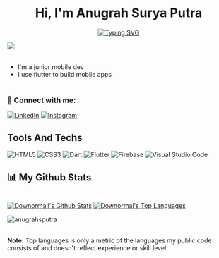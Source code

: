<h1 align ="center">Hi, I'm Anugrah Surya Putra</h1>
<p align="center"><a href="https://git.io/typing-svg"><img src="https://readme-typing-svg.demolab.com?font=Fira+Code&pause=800&color=F7F7F7&width=435&lines=Mobile+Apps+Developer;Front-end+Developer" alt="Typing SVG" /></a></p>




<a href="https://github.com/Meghna-DAS/github-profile-views-counter">
    <img src="https://komarev.com/ghpvc/?username=anugrahsputra">
</a>

<div align = "left" width = 50%>

<br>
<ul>
<li>I'm a junior mobile dev</li>
<li>I use flutter to build mobile apps</li>
<br>
<ul>
</div>


### 🤝 Connect with me:
    
<a href="https://www.linkedin.com/in/anugrahsputra/" target="_blank" rel="noopener noreferrer">![LinkedIn](https://img.shields.io/badge/anugrahsputra-%230077B5.svg?style=for-the-badge&logo=linkedin&logoColor=white)</a> 
<a href="https://www.instagram.com/downormal/" target="_blank" rel="noopener noreferrer">![Instagram](https://img.shields.io/badge/downormal-%23E4405F.svg?style=for-the-badge&logo=Instagram&logoColor=white)</a> 

## Tools And Techs
    
![HTML5](https://img.shields.io/badge/html5-%23E34F26.svg?style=for-the-badge&logo=html5&logoColor=white) ![CSS3](https://img.shields.io/badge/css3-%231572B6.svg?style=for-the-badge&logo=css3&logoColor=white) ![Dart](https://img.shields.io/badge/dart-%230175C2.svg?style=for-the-badge&logo=dart&logoColor=white) ![Flutter](https://img.shields.io/badge/Flutter-%2302569B.svg?style=for-the-badge&logo=Flutter&logoColor=white) ![Firebase](https://img.shields.io/badge/firebase-%23039BE5.svg?style=for-the-badge&logo=firebase) ![Visual Studio Code](https://img.shields.io/badge/Visual%20Studio%20Code-0078d7.svg?style=for-the-badge&logo=visual-studio-code&logoColor=white) 

## 📊 My Github Stats

  <br/>
    <a href="https://github.com/anugrahsputra/anugrahsputra"><img alt="Downormall's Github Stats" src="https://github-readme-stats.vercel.app/api?username=anugrahsputra&show_icons=true&count_private=true&theme=moltack&hide_border=true" /></a>
  <a href="https://github.com/anugrahsputra/anugrahsputra"><img alt="Downormal's Top Languages" src="https://github-readme-stats.vercel.app/api/top-langs/?username=anugrahsputra&langs_count=8&count_private=false&layout=compact&theme=moltack&hide_border=true&hide=c%23,ShaderLab" /></a>
  <p><img align="center" src="https://github-readme-streak-stats.herokuapp.com/?user=anugrahsputra&" alt="anugrahsputra" /></p>
  <br/>
  <b>Note:</b> Top languages is only a metric of the languages my public code consists of and doesn't reflect experience or skill level.


